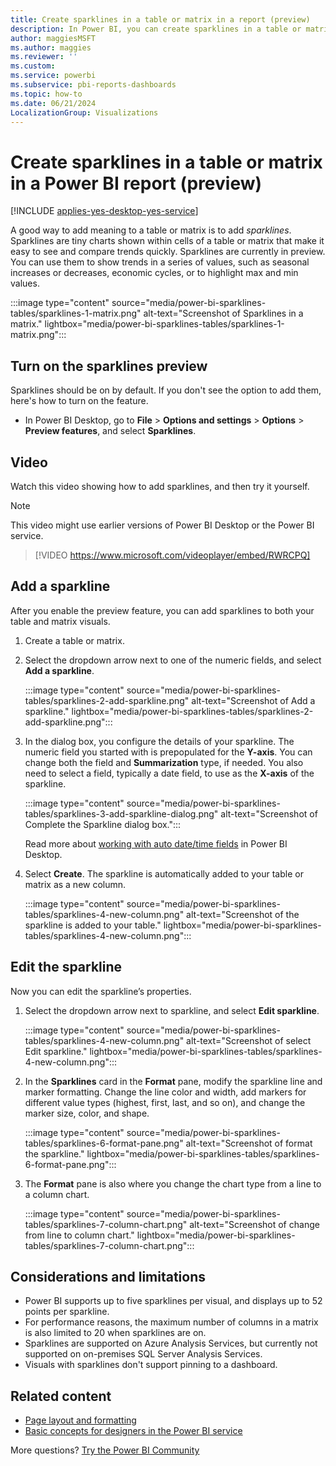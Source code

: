 ```yaml
---
title: Create sparklines in a table or matrix in a report (preview)
description: In Power BI, you can create sparklines in a table or matrix in a Power BI report. Sparklines are currently in preview.
author: maggiesMSFT
ms.author: maggies
ms.reviewer: ''
ms.custom:
ms.service: powerbi
ms.subservice: pbi-reports-dashboards
ms.topic: how-to
ms.date: 06/21/2024
LocalizationGroup: Visualizations
---
```

# Create sparklines in a table or matrix in a Power BI report (preview)

[!INCLUDE [applies-yes-desktop-yes-service](../includes/applies-yes-desktop-yes-service.md)]

A good way to add meaning to a table or matrix is to add *sparklines*. Sparklines are tiny charts shown within cells of a table or matrix that make it easy to see and compare trends quickly. Sparklines are currently in preview. You can use them to show trends in a series of values, such as seasonal increases or decreases, economic cycles, or to highlight max and min values.

:::image type="content" source="media/power-bi-sparklines-tables/sparklines-1-matrix.png" alt-text="Screenshot of Sparklines in a matrix." lightbox="media/power-bi-sparklines-tables/sparklines-1-matrix.png":::

## Turn on the sparklines preview

Sparklines should be on by default. If you don't see the option to add them, here's how to turn on the feature.

- In Power BI Desktop, go to **File** > **Options and settings** > **Options** > **Preview features**, and select **Sparklines**.

## Video

Watch this video showing how to add sparklines, and then try it yourself.

> [!NOTE]
> This video might use earlier versions of Power BI Desktop or the Power BI service.

> [!VIDEO https://www.microsoft.com/videoplayer/embed/RWRCPQ]

## Add a sparkline

After you enable the preview feature, you can add sparklines to both your table and matrix visuals. 

1. Create a table or matrix.
1. Select the dropdown arrow next to one of the numeric fields, and select **Add a sparkline**.

    :::image type="content" source="media/power-bi-sparklines-tables/sparklines-2-add-sparkline.png" alt-text="Screenshot of Add a sparkline." lightbox="media/power-bi-sparklines-tables/sparklines-2-add-sparkline.png":::

1. In the dialog box, you configure the details of your sparkline. The numeric field you started with is prepopulated for the **Y-axis**. You can change both the field and **Summarization** type, if needed. You also need to select a field, typically a date field, to use as the **X-axis** of the sparkline.

    :::image type="content" source="media/power-bi-sparklines-tables/sparklines-3-add-sparkline-dialog.png" alt-text="Screenshot of Complete the Sparkline dialog box.":::

    Read more about [working with auto date/time fields](../transform-model/desktop-auto-date-time.md#work-with-auto-datetime) in Power BI Desktop.

1. Select **Create**. The sparkline is automatically added to your table or matrix as a new column.

    :::image type="content" source="media/power-bi-sparklines-tables/sparklines-4-new-column.png" alt-text="Screenshot of the sparkline is added to your table." lightbox="media/power-bi-sparklines-tables/sparklines-4-new-column.png":::

## Edit the sparkline

Now you can edit the sparkline’s properties.

1. Select the dropdown arrow next to sparkline, and select **Edit sparkline**.

    :::image type="content" source="media/power-bi-sparklines-tables/sparklines-4-new-column.png" alt-text="Screenshot of select Edit sparkline." lightbox="media/power-bi-sparklines-tables/sparklines-4-new-column.png":::

1. In the **Sparklines** card in the **Format** pane, modify the sparkline line and marker formatting. Change the line color and width, add markers for different value types (highest, first, last, and so on), and change the marker size, color, and shape.

    :::image type="content" source="media/power-bi-sparklines-tables/sparklines-6-format-pane.png" alt-text="Screenshot of format the sparkline." lightbox="media/power-bi-sparklines-tables/sparklines-6-format-pane.png":::

1. The **Format** pane is also where you change the chart type from a line to a column chart.

    :::image type="content" source="media/power-bi-sparklines-tables/sparklines-7-column-chart.png" alt-text="Screenshot of change from line to column chart." lightbox="media/power-bi-sparklines-tables/sparklines-7-column-chart.png":::

## Considerations and limitations

- Power BI supports up to five sparklines per visual, and displays up to 52 points per sparkline.
- For performance reasons, the maximum number of columns in a matrix is also limited to 20 when sparklines are on.
- Sparklines are supported on Azure Analysis Services, but currently not supported on on-premises SQL Server Analysis Services.
- Visuals with sparklines don't support pinning to a dashboard.

## Related content

- [Page layout and formatting](/training/modules/visuals-in-power-bi/12-formatting)
- [Basic concepts for designers in the Power BI service](../fundamentals/service-basic-concepts.md)

More questions? [Try the Power BI Community](https://community.powerbi.com/)
